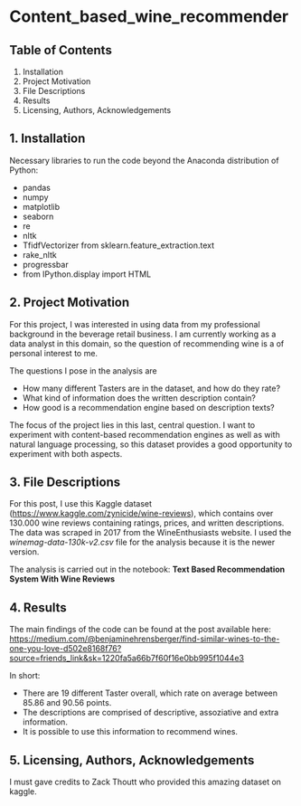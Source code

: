 # Content_based_wine_recommender

## Table of Contents
1. Installation
2. Project Motivation
3. File Descriptions
4. Results
5. Licensing, Authors, Acknowledgements

## 1. Installation
Necessary libraries to run the code beyond the Anaconda distribution of Python: 
* pandas
* numpy 
* matplotlib
* seaborn 
* re
* nltk
* TfidfVectorizer from sklearn.feature_extraction.text
* rake_nltk
* progressbar
* from IPython.display import HTML

## 2. Project Motivation
For this project, I was interested in using data from my professional background in the beverage retail business. I am currently working as a data analyst in this domain, so the question of recommending wine is a of personal interest to me.

The questions I pose in the analysis are
* How many different Tasters are in the dataset, and how do they rate?
* What kind of information does the written description contain?
* How good is a recommendation engine based on description texts?

The focus of the project lies in this last, central question. I want to experiment with content-based recommendation engines as well as with natural language processing, so this dataset provides a good opportunity to experiment with both aspects.

## 3. File Descriptions
For this post, I use this Kaggle dataset (https://www.kaggle.com/zynicide/wine-reviews), which contains over 130.000 wine reviews containing ratings, prices, and written descriptions. The data was scraped in 2017 from the WineEnthusiasts website.
I used the *winemag-data-130k-v2.csv* file for the analysis because it is the newer version. 

The analysis is carried out in the notebook: **Text Based Recommendation System With Wine Reviews**

## 4. Results
The main findings of the code can be found at the post available here: 
https://medium.com/@benjaminehrensberger/find-similar-wines-to-the-one-you-love-d502e8168f76?source=friends_link&sk=1220fa5a66b7f60f16e0bb995f1044e3

In short:
* There are 19 different Taster overall, which rate on average between 85.86 and 90.56 points.
* The descriptions are comprised of descriptive, assoziative and extra information. 
* It is possible to use this information to recommend wines. 

## 5. Licensing, Authors, Acknowledgements
I must gave credits to Zack Thoutt who provided this amazing dataset on kaggle. 
